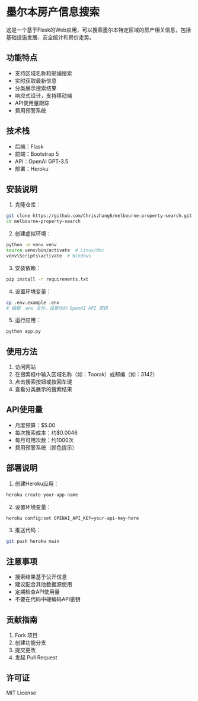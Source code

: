 # 墨尔本房产信息搜索

这是一个基于Flask的Web应用，可以搜索墨尔本特定区域的房产相关信息，包括基础设施发展、安全统计和房价走势。

## 功能特点

- 支持区域名称和邮编搜索
- 实时获取最新信息
- 分类展示搜索结果
- 响应式设计，支持移动端
- API使用量跟踪
- 费用预警系统

## 技术栈

- 后端：Flask
- 前端：Bootstrap 5
- API：OpenAI GPT-3.5
- 部署：Heroku

## 安装说明

1. 克隆仓库：
```bash
git clone https://github.com/Chriszhang6/melbourne-property-search.git
cd melbourne-property-search
```

2. 创建虚拟环境：
```bash
python -m venv venv
source venv/bin/activate  # Linux/Mac
venv\Scripts\activate  # Windows
```

3. 安装依赖：
```bash
pip install -r requirements.txt
```

4. 设置环境变量：
```bash
cp .env.example .env
# 编辑 .env 文件，设置你的 OpenAI API 密钥
```

5. 运行应用：
```bash
python app.py
```

## 使用方法

1. 访问网站
2. 在搜索框中输入区域名称（如：Toorak）或邮编（如：3142）
3. 点击搜索按钮或按回车键
4. 查看分类展示的搜索结果

## API使用量

- 月度预算：$5.00
- 每次搜索成本：约$0.0046
- 每月可用次数：约1000次
- 费用预警系统（颜色提示）

## 部署说明

1. 创建Heroku应用：
```bash
heroku create your-app-name
```

2. 设置环境变量：
```bash
heroku config:set OPENAI_API_KEY=your-api-key-here
```

3. 推送代码：
```bash
git push heroku main
```

## 注意事项

- 搜索结果基于公开信息
- 建议配合其他数据源使用
- 定期检查API使用量
- 不要在代码中硬编码API密钥

## 贡献指南

1. Fork 项目
2. 创建功能分支
3. 提交更改
4. 发起 Pull Request

## 许可证

MIT License 